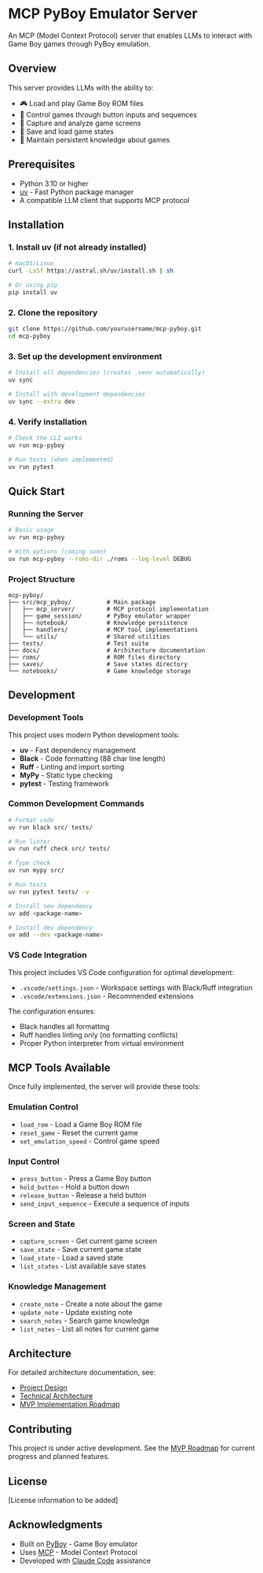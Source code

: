 # MCP PyBoy Emulator Server

An MCP (Model Context Protocol) server that enables LLMs to interact with Game Boy games through PyBoy emulation.

## Overview

This server provides LLMs with the ability to:
- 🎮 Load and play Game Boy ROM files
- 🎯 Control games through button inputs and sequences
- 📸 Capture and analyze game screens
- 💾 Save and load game states
- 📝 Maintain persistent knowledge about games

## Prerequisites

- Python 3.10 or higher
- [uv](https://github.com/astral-sh/uv) - Fast Python package manager
- A compatible LLM client that supports MCP protocol

## Installation

### 1. Install uv (if not already installed)

```bash
# macOS/Linux
curl -LsSf https://astral.sh/uv/install.sh | sh

# Or using pip
pip install uv
```

### 2. Clone the repository

```bash
git clone https://github.com/yourusername/mcp-pyboy.git
cd mcp-pyboy
```

### 3. Set up the development environment

```bash
# Install all dependencies (creates .venv automatically)
uv sync

# Install with development dependencies
uv sync --extra dev
```

### 4. Verify installation

```bash
# Check the CLI works
uv run mcp-pyboy

# Run tests (when implemented)
uv run pytest
```

## Quick Start

### Running the Server

```bash
# Basic usage
uv run mcp-pyboy

# With options (coming soon)
uv run mcp-pyboy --roms-dir ./roms --log-level DEBUG
```

### Project Structure

```
mcp-pyboy/
├── src/mcp_pyboy/          # Main package
│   ├── mcp_server/         # MCP protocol implementation
│   ├── game_session/       # PyBoy emulator wrapper
│   ├── notebook/           # Knowledge persistence
│   ├── handlers/           # MCP tool implementations
│   └── utils/              # Shared utilities
├── tests/                  # Test suite
├── docs/                   # Architecture documentation
├── roms/                   # ROM files directory
├── saves/                  # Save states directory
└── notebooks/              # Game knowledge storage
```

## Development

### Development Tools

This project uses modern Python development tools:

- **uv** - Fast dependency management
- **Black** - Code formatting (88 char line length)
- **Ruff** - Linting and import sorting
- **MyPy** - Static type checking
- **pytest** - Testing framework

### Common Development Commands

```bash
# Format code
uv run black src/ tests/

# Run linter
uv run ruff check src/ tests/

# Type check
uv run mypy src/

# Run tests
uv run pytest tests/ -v

# Install new dependency
uv add <package-name>

# Install dev dependency
uv add --dev <package-name>
```

### VS Code Integration

This project includes VS Code configuration for optimal development:
- `.vscode/settings.json` - Workspace settings with Black/Ruff integration
- `.vscode/extensions.json` - Recommended extensions

The configuration ensures:
- Black handles all formatting
- Ruff handles linting only (no formatting conflicts)
- Proper Python interpreter from virtual environment

## MCP Tools Available

Once fully implemented, the server will provide these tools:

### Emulation Control
- `load_rom` - Load a Game Boy ROM file
- `reset_game` - Reset the current game
- `set_emulation_speed` - Control game speed

### Input Control
- `press_button` - Press a Game Boy button
- `hold_button` - Hold a button down
- `release_button` - Release a held button
- `send_input_sequence` - Execute a sequence of inputs

### Screen and State
- `capture_screen` - Get current game screen
- `save_state` - Save current game state
- `load_state` - Load a saved state
- `list_states` - List available save states

### Knowledge Management
- `create_note` - Create a note about the game
- `update_note` - Update existing note
- `search_notes` - Search game knowledge
- `list_notes` - List all notes for current game

## Architecture

For detailed architecture documentation, see:
- [Project Design](docs/01_project_design.md)
- [Technical Architecture](docs/02_technical_architecture.md) 
- [MVP Implementation Roadmap](docs/03_mvp_implementation_roadmap.md)

## Contributing

This project is under active development. See the [MVP Roadmap](docs/03_mvp_implementation_roadmap.md) for current progress and planned features.

## License

[License information to be added]

## Acknowledgments

- Built on [PyBoy](https://github.com/Baekalfen/PyBoy) - Game Boy emulator
- Uses [MCP](https://modelcontextprotocol.io/) - Model Context Protocol
- Developed with [Claude Code](https://claude.ai/code) assistance